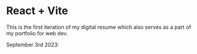 # React + Vite

This is the first iteration of 
my digital resume which also serves as
a part of my portfolio for web dev.

September 3rd 2023:


